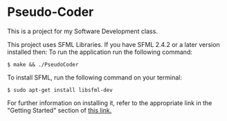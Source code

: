# Pseudo-Coder
This is a project for my Software Development class.

This project uses SFML Libraries. If you have SFML 2.4.2 or a later version installed then:
To run the application run the following command:

`$ make && ./PseudoCoder`

To install SFML, run the following command on your terminal:

`$ sudo apt-get install libsfml-dev`

For further information on installing it, refer to the appropriate link in the "Getting Started" section of [this link.](https://www.sfml-dev.org/tutorials/2.5/)
